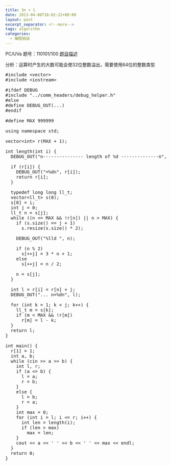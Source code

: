 ```yaml
---
title: 3n + 1
date: 2013-04-06T16:02:22+00:00
layout: post
excerpt_separator: <!--more-->
tags: algorithm
categories:
  - 编程挑战
---
```

PC/UVa 题号：110101/100 <a href="http://uva.onlinejudge.org/index.php?option=com_onlinejudge&Itemid=8&category=29&page=show_problem&problem=36" target="_blank">题目描述</a>

分析：运算时产生的大数可能会使32位整数溢出，需要使用64位的整数类型<!--more-->

<pre class="brush: cpp; title: ; notranslate" title="">#include &lt;vector&gt;
#include &lt;iostream&gt;

#ifdef DEBUG
#include "../comm_headers/debug_helper.h"
#else
#define DEBUG_OUT(...)
#endif

#define MAX 999999

using namespace std;

vector&lt;int&gt; r(MAX + 1);

int length(int i) {
  DEBUG_OUT("n--------------- length of %d --------------n", i);

  if (r[i]) {
    DEBUG_OUT("=%dn", r[i]);
    return r[i];
  }

  typedef long long ll_t;
  vector&lt;ll_t&gt; s(8);
  s[0] = i;
  int j = 0;
  ll_t n = s[j];
  while ((n &lt;= MAX && !r[n]) || n &gt; MAX) {
    if (s.size() == j + 1)
      s.resize(s.size() * 2);

    DEBUG_OUT("%lld ", n);

    if (n % 2)
      s[++j] = 3 * n + 1;
    else
      s[++j] = n / 2;

    n = s[j];
  }

  int l = r[i] = r[n] + j;
  DEBUG_OUT("... n=%dn", l);

  for (int k = 1; k &lt; j; k++) {
    ll_t m = s[k];
    if (m &lt; MAX && !r[m])
      r[m] = l - k;
  }
  return l;
}

int main() {
  r[1] = 1;
  int a, b;
  while (cin &gt;&gt; a &gt;&gt; b) {
    int l, r;
    if (a &lt;= b) {
      l = a;
      r = b;
    }
    else {
      l = b;
      r = a;
    }
    int max = 0;
    for (int i = l; i &lt;= r; i++) {
      int len = length(i);
      if (len &gt; max)
        max = len;
    }
    cout &lt;&lt; a &lt;&lt; ' ' &lt;&lt; b &lt;&lt; ' ' &lt;&lt; max &lt;&lt; endl;
  }
  return 0;
}
</pre>

